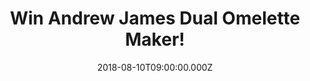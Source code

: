 ---
campaign-uuid: "c-ffd4f095-8e10-4011-8447-c0532ec9ce52"
type: "Competition"
category: "Gifts"
date: "2018-08-10T09:00:00.000Z"
end-date: "2018-09-10T23:59:00.000Z"
disable-form: false
is_promoted: false
has_entry_page: true
title: "Win Andrew James Dual Omelette Maker!"
competition-description: "<p>Discover the joy of omelettes with the Andrew James Electric\
  \ Omelette Maker that lets you quickly and easily cook a whole range of different\
  \ omelette recipes. You can also use it to cook scrambled eggs, or to fry them for\
  \ your hot breakfast.</p>We are giving away one Andrew James Omelette Maker to one\
  \ of our lucky NME AAA members!</p>\n<p>Want it? Click below and it could be yours!</p>\n"
hero-header: "Win Andrew James Dual Omelette Maker!"
terms-confirmation: "N/A"
banner-img: "https://assets.expresslyapp.com/asset-49dadd7d-6fcf-47fa-8059-261d298700e4.jpg"
logo-left-href: "aaa.nme.com"
logo-left-image: "https://assets.expresslyapp.com/asset-4ca88a94-f398-4581-acad-cf3f02ff84bc.jpg"
logo-left-title: "nme aaa"
bg-image-hero: "https://assets.expresslyapp.com/asset-1a8d9b51-8984-4932-85d4-97e638e82181.jpg"
bg-image-first: "https://assets.expresslyapp.com/asset-02e78a27-4d57-48af-827c-baf097fd123d.jpg"
section1-content: "<p>This omelette maker is extremely portable so it can be used\
  \ in the office, on holidays, in student accommodation , as well as in the home\
  \ kitchen. All you need to do is plug it in and wait for the ‘pre-heating’ light\
  \ to switch off and the ‘ready’ light to come on. Pour on your omelette mix and\
  \ fillings, drop down the li d and wait a few minutes while your omelette cooks.\
  \ It’s that simple, and thanks to the non-stick coating there’s less cleaning up\
  \ than you’d normally have with a plastic microwave omelette maker.</p>\n<p>Enter\
  \ the form below and get ready to make delicious breakfast in the morning with the\
  \ Andrew James Dual Omelette Maker!</p>\n<p>Good luck!</p>\n"
entry-title: "Win Andrew James Dual Omelette Maker!"
entry-content: "<p>Enter the draw to win Andrew James Dual Omelette Maker by completing\
  \ the form below before 23:59 on 10th of September 2018.</p>\n"
has-winner: false
prize-description: "Andrew James Dual Omelette Maker!"
special-conditions: "Multiple entries are allowed up to one every day."
country-restrictions:
- "GB"
---